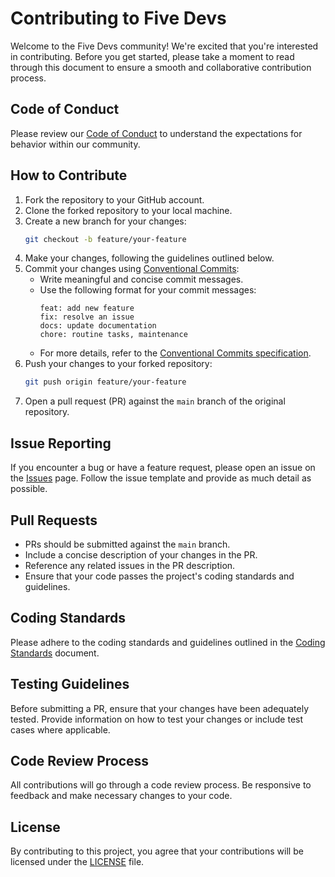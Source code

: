 # Contributing to Five Devs

Welcome to the Five Devs community! We're excited that you're interested in contributing. Before you get started, please take a moment to read through this document to ensure a smooth and collaborative contribution process.

## Code of Conduct

Please review our [Code of Conduct](CODE_OF_CONDUCT.md) to understand the expectations for behavior within our community.

## How to Contribute

1. Fork the repository to your GitHub account.
2. Clone the forked repository to your local machine.
3. Create a new branch for your changes:
   ```bash
   git checkout -b feature/your-feature
   ```
4. Make your changes, following the guidelines outlined below.
5. Commit your changes using [Conventional Commits](https://www.conventionalcommits.org/):
   - Write meaningful and concise commit messages.
   - Use the following format for your commit messages:
     ```
     feat: add new feature
     fix: resolve an issue
     docs: update documentation
     chore: routine tasks, maintenance
     ```
   - For more details, refer to the [Conventional Commits specification](https://www.conventionalcommits.org/).
6. Push your changes to your forked repository:
   ```bash
   git push origin feature/your-feature
   ```
7. Open a pull request (PR) against the `main` branch of the original repository.

## Issue Reporting

If you encounter a bug or have a feature request, please open an issue on the [Issues](https://github.com/CEVRV-Five-Devs/Proyecto/issues) page. Follow the issue template and provide as much detail as possible.

## Pull Requests

- PRs should be submitted against the `main` branch.
- Include a concise description of your changes in the PR.
- Reference any related issues in the PR description.
- Ensure that your code passes the project's coding standards and guidelines.

## Coding Standards

Please adhere to the coding standards and guidelines outlined in the [Coding Standards](CODING_STANDARDS.md) document.

## Testing Guidelines

Before submitting a PR, ensure that your changes have been adequately tested. Provide information on how to test your changes or include test cases where applicable.

## Code Review Process

All contributions will go through a code review process. Be responsive to feedback and make necessary changes to your code.

## License

By contributing to this project, you agree that your contributions will be licensed under the [LICENSE](LICENSE) file.